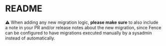 # README

:warning: When adding any new migration logic, **please make sure** to also include
a note in your PR and/or release notes about the new migration, since Fence can
be configured to have migrations executed manually by a sysadmin instead of automatically.
